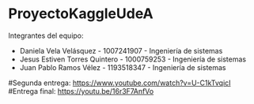 # ProyectoKaggleUdeA
Integrantes del equipo:
- Daniela Vela Velásquez - 1007241907 - Ingeniería de sistemas
- Jesus Estiven Torres Quintero - 1000759253 - Ingeniería de sistemas
- Juan Pablo Ramos Vélez - 1193518347 - Ingeniería de sistemas

#Segunda entrega: https://www.youtube.com/watch?v=U-C1kTvqicI
#Entrega final: https://youtu.be/16r3F7AnfVo
